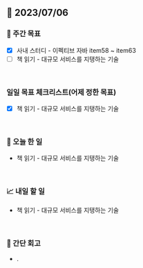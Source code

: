 ## 📅 2023/07/06


### 👏 주간 목표

- [x] 사내 스터디 - 이펙티브 자바 item58 ~ item63
- [ ] 책 읽기 - 대규모 서비스를 지탱하는 기술

<br/>

### 일일 목표 체크리스트(어제 정한 목표)

- [x] 책 읽기 - 대규모 서비스를 지탱하는 기술

<br/>

### 💯 오늘 한 일

- 책 읽기 - 대규모 서비스를 지탱하는 기술

<br/>

### 📈 내일 할 일

- 책 읽기 - 대규모 서비스를 지탱하는 기술

<br/>

### 🤔 간단 회고

- .
 
